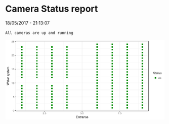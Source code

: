 Camera Status report
================
18/05/2017 - 21:13:07

    All cameras are up and running

![](camreport_files/figure-markdown_github/unnamed-chunk-2-1.png)
